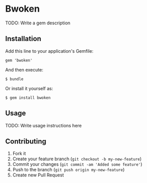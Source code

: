 # Bwoken

TODO: Write a gem description

## Installation

Add this line to your application's Gemfile:

    gem 'bwoken'

And then execute:

    $ bundle

Or install it yourself as:

    $ gem install bwoken

## Usage

TODO: Write usage instructions here

## Contributing

1. Fork it
2. Create your feature branch (`git checkout -b my-new-feature`)
3. Commit your changes (`git commit -am 'Added some feature'`)
4. Push to the branch (`git push origin my-new-feature`)
5. Create new Pull Request
